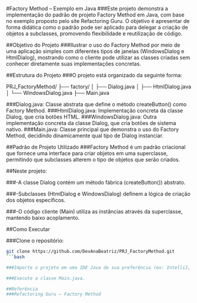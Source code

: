 #Factory Method – Exemplo em Java
###Este projeto demonstra a implementação do padrão de projeto Factory Method em Java, com base no exemplo proposto pelo site Refactoring Guru. O objetivo é apresentar de forma didática como o padrão pode ser aplicado para delegar a criação de objetos a subclasses, promovendo flexibilidade e reutilização de código.

##Objetivo do Projeto
###Ilustrar o uso do Factory Method por meio de uma aplicação simples com diferentes tipos de janelas (WindowsDialog e HtmlDialog), mostrando como o cliente pode utilizar as classes criadas sem conhecer diretamente suas implementações concretas.

##Estrutura do Projeto
###O projeto está organizado da seguinte forma:

PRJ_FactoryMethod/
├── factory/
│   ├── Dialog.java
│   ├── HtmlDialog.java
│   └── WindowsDialog.java
├── Main.java


###Dialog.java: Classe abstrata que define o método createButton() como Factory Method.
###HtmlDialog.java: Implementação concreta da classe Dialog, que cria botões HTML.
###WindowsDialog.java: Outra implementação concreta da classe Dialog, que cria botões de sistema nativo.
###Main.java: Classe principal que demonstra o uso do Factory Method, decidindo dinamicamente qual tipo de Dialog instanciar.

##Padrão de Projeto Utilizado
###Factory Method é um padrão criacional que fornece uma interface para criar objetos em uma superclasse, permitindo que subclasses alterem o tipo de objetos que serão criados.

##Neste projeto:

###-A classe Dialog contém um método fábrica (createButton()) abstrato.

###-Subclasses (HtmlDialog e WindowsDialog) definem a lógica de criação dos objetos específicos.

###-O código cliente (Main) utiliza as instâncias através da superclasse, mantendo baixo acoplamento.

##Como Executar

###Clone o repositório:

```bash
git clone https://github.com/DevAnaBeatriz/PRJ_FactoryMethod.git
```bash

###Importe o projeto em uma IDE Java de sua preferência (ex: IntelliJ, Eclipse, VS Code).

###Execute a classe Main.java.

##Referência
###Refactoring Guru – Factory Method

